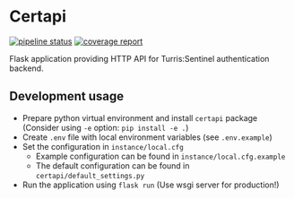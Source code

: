 # Certapi

[![pipeline status](https://gitlab.labs.nic.cz/turris/sentinel/cert-api/badges/master/pipeline.svg)](https://gitlab.labs.nic.cz/turris/sentinel/cert-api/commits/master)
[![coverage report](https://gitlab.labs.nic.cz/turris/sentinel/cert-api/badges/master/coverage.svg)](https://gitlab.labs.nic.cz/turris/sentinel/cert-api/commits/master)

Flask application providing HTTP API for Turris:Sentinel authentication backend.


## Development usage

- Prepare python virtual environment and install `certapi` package (Consider
  using `-e` option: `pip install -e .`)
- Create `.env` file with local environment variables (see `.env.example`)
- Set the configuration in `instance/local.cfg`
    - Example configuration can be found in `instance/local.cfg.example`
    - The default configuration can be found in `certapi/default_settings.py`
- Run the application using `flask run` (Use wsgi server for production!)
